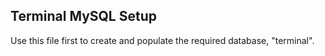 Terminal MySQL Setup
--------------------

Use this file first to create and populate the required database, "terminal".